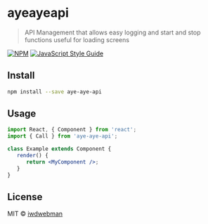 # ayeayeapi

> API Management that allows easy logging and start and stop functions useful for loading screens

[![NPM](https://img.shields.io/npm/v/ayeayeapi.svg)](https://www.npmjs.com/package/ayeayeapi) [![JavaScript Style Guide](https://img.shields.io/badge/code_style-standard-brightgreen.svg)](https://standardjs.com)

## Install

```bash
npm install --save aye-aye-api
```

## Usage

```jsx
import React, { Component } from 'react';
import { Call } from 'aye-aye-api';

class Example extends Component {
   render() {
      return <MyComponent />;
   }
}
```

## License

MIT © [iwdwebman](https://github.com/iwdwebman)
